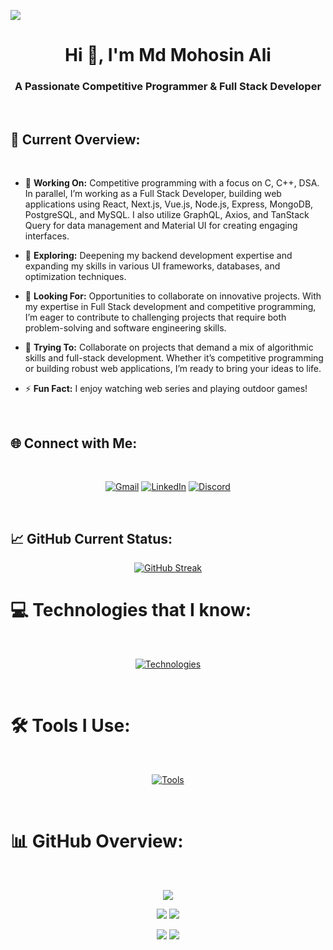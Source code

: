 
![](https://komarev.com/ghpvc/?username=mohosin2126&abbreviated=true)
<br>

<h1 align="center">Hi 👋, I'm Md Mohosin Ali</h1>
<h3 align="center">A Passionate Competitive Programmer & Full Stack Developer</h3>

<br>

## 👀 Current Overview:

<br>


- 🔭 **Working On:** Competitive programming with a focus on C, C++, DSA. In parallel, I’m working as a Full Stack Developer, building web applications using React, Next.js, Vue.js, Node.js, Express, MongoDB, PostgreSQL, and MySQL. I also utilize GraphQL, Axios, and TanStack Query for data management and Material UI for creating engaging interfaces.

- 🌱 **Exploring:** Deepening my backend development expertise and expanding my skills in various UI frameworks, databases, and optimization techniques.

- 👯 **Looking For:** Opportunities to collaborate on innovative projects. With my expertise in Full Stack development and competitive programming, I’m eager to contribute to challenging projects that require both problem-solving and software engineering skills.

- 🤔 **Trying To:** Collaborate on projects that demand a mix of algorithmic skills and full-stack development. Whether it’s competitive programming or building robust web applications, I’m ready to bring your ideas to life.

- ⚡ **Fun Fact:** I enjoy watching web series and playing outdoor games!


<br>

## 🌐 Connect with Me: 
<br>
<div align="center">


[![Gmail](https://img.shields.io/badge/Gmail-D14836?style=for-the-badge&logo=gmail&logoColor=white)](mailto:hey@mohosinshah.com)
[![LinkedIn](https://img.shields.io/badge/linkedin-%230077B5.svg?style=for-the-badge&logo=linkedin&logoColor=white)](https://www.linkedin.com/in/mohosin2126)
[![Discord](https://img.shields.io/badge/Discord-7289DA?style=for-the-badge&logo=discord&logoColor=white)](https://discord.com/users/mohosin2126)


</div>
<br>

## 📈 GitHub Current Status: 

<div align="center">

[![GitHub Streak](https://github-readme-streak-stats.herokuapp.com?user=Mohosin2126&theme=whatsapp-dark2&date_format=j%20M%5B%20Y%5D)](https://git.io/streak-stats)

</div>


# 💻 Technologies that I know:

<br>

<p align="center">
  <a href="https://skillicons.dev">
   <img src="https://skillicons.dev/icons?i=c,cpp,javascript,tailwind,react,nextjs,vue,firebase,express,nodejs,mongodb,mysql,postgres,sequelize,graphql&perline=7" alt="Technologies">
  </a>
</p>

<br>

# 🛠️ Tools I Use:

<br>

<p align="center">
  <a href="https://skillicons.dev">
    <img src="https://skillicons.dev/icons?i=git,github,npm,vscode,webstorm,postman,figma,netlify,vercel&perline=12" alt="Tools">
  </a>
</p>

<br>

# 📊 GitHub Overview:
<br>

<div align="center">

![](http://github-profile-summary-cards.vercel.app/api/cards/profile-details?username=Mohosin2126&theme=blue_green)

</div>

<div align="center">

![](http://github-profile-summary-cards.vercel.app/api/cards/repos-per-language?username=Mohosin2126&theme=blue_green)
![](http://github-profile-summary-cards.vercel.app/api/cards/most-commit-language?username=Mohosin2126&theme=blue_green)

![](http://github-profile-summary-cards.vercel.app/api/cards/stats?username=Mohosin2126&theme=blue_green)
![](http://github-profile-summary-cards.vercel.app/api/cards/productive-time?username=Mohosin2126&theme=blue_green&utcOffset=8)

</div>




